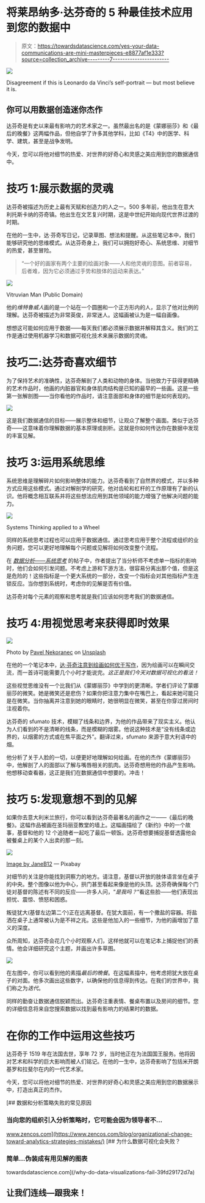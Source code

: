 # 将莱昂纳多·达芬奇的 5 种最佳技术应用到您的数据中

> 原文：<https://towardsdatascience.com/yes-your-data-communications-are-mini-masterpieces-e8877af1e333?source=collection_archive---------7----------------------->

![](img/83a44f32d87356031079b133e87c2c2d.png)

Disagreement if this is Leonardo da Vinci’s self-portrait — but most believe it is.

## 你可以用数据创造迷你杰作

达芬奇是有史以来最有影响力的艺术家之一。虽然最出名的是《蒙娜丽莎》和《最后的晚餐》这两幅作品，但他自学了许多其他学科，比如《T4》中的医学、科学、建筑，甚至是战争发明。

今天，您可以将他对细节的热爱、对世界的好奇心和灵感之美应用到您的数据通信中。

# 技巧 1:展示数据的灵魂

达芬奇被描述为历史上最有天赋和创造力的人之一。500 多年前，他出生在意大利托斯卡纳的芬奇镇。他出生在文艺复兴时期，这是中世纪开始向现代世界过渡的时期。

在他的一生中，达·芬奇写日记，记录草图、想法和提醒。从这些笔记本中，我们能够研究他的思维模式。从达芬奇身上，我们可以拥抱好奇心、系统思维、对细节的热爱，甚至冒险。

> “一个好的画家有两个主要的绘画对象——人和他灵魂的意图。前者容易，后者难，因为它必须通过手势和肢体的运动来表达。”

![](img/8fc646b93090bf216709a1691b5fcbda.png)

Vitruvian Man (Public Domain)

他的*维特鲁威人*画的是一个站在一个圆圈和一个正方形内的人，显示了他对比例的理解。达芬奇被描述为非常英俊，非常迷人。这幅画被认为是一幅自画像。

想想这可能如何应用于数据——每天我们都必须展示数据并解释其含义。我们的工作是通过使用机器学习和数据可视化技术来展示数据的灵魂。

# 技巧二:达芬奇喜欢细节

为了保持艺术的准确性，达芬奇解剖了人类和动物的身体。当他致力于获得更精确的艺术作品时，他画的内脏器官和身体肌肉结构是已知的最早的一些画。这是一些第一张解剖图——当你看他的作品时，请注意面部和身体的细节是如何表现的。

![](img/ef611c0a5a408d4329481658769cdbf4.png)

这是我们数据通信的目标——展示整体和细节，让观众了解整个画面。类似于达芬奇——这意味着你理解数据的基本原理或剖析。这就是你如何传达你在数据中发现的丰富见解。

# 技巧 3:运用系统思维

系统思维是理解碎片如何影响整体的能力。达芬奇看到了自然界的模式，并以多种方式应用这些模式。通过对解剖学的研究，他对齿轮和杠杆的工作原理有了新的认识。他将概念相互联系并将这些想法应用到其他领域的能力增强了他解决问题的能力。

![](img/19ebf88789d393fc9f729055cc433266.png)

Systems Thinking applied to a Wheel

同样的系统思考过程也可以应用于数据通信。通过思考应用于整个流程或组织的业务问题，您可以更好地理解每个问题或见解将如何改变整个流程。

在 [*数据分析——系统思考*](https://infocus.dellemc.com/frank_coleman/data-analytics-systems-thinking/) 的帖子中，作者提出了当分析师不考虑单一指标的影响时，他们会如何引发问题。不考虑上游和下游方法，很容易分离出那个值，但是这是危险的！这些指标是一个更大系统的一部分，改变一个指标会对其他指标产生连锁反应。当你想到系统时，考虑你的见解是否有价值。

达芬奇对每个元素的观察和思考就是我们应该如何思考我们的数据通信。

# 技巧 4:用视觉思考来获得即时效果

![](img/4903e453c2f5b0b7e5a29842733787f1.png)

Photo by [Pavel Nekoranec](https://unsplash.com/@sur_le_misanthrope?utm_source=medium&utm_medium=referral) on [Unsplash](https://unsplash.com?utm_source=medium&utm_medium=referral)

在他的一个笔记本中，[达·芬奇注意到绘画如何优于写作](https://www.theguardian.com/artanddesign/jonathanjonesblog/2011/feb/07/leonardo-da-vinci-art-instant-message)，因为绘画可以在瞬间交流，而一首诗可能需要几个小时才能说完。*这正是我们今天对数据可视化的看法！*

这些视觉思维没有一个比我们从《蒙娜丽莎》中学到的更清晰。学者们评论了蒙娜丽莎的微笑。她是微笑还是悲伤？如果你把注意力集中在嘴巴上，看起来她可能只是在微笑。当你抽离并注意到她的眼睛时，她很明显在微笑，甚至在你穿过房间时注视着你。

达芬奇的 sfumato 技术，模糊了线条和边界，为他的作品带来了现实主义。他认为人们看到的不是清晰的线条，而是模糊的烟雾。他说这种技术是“没有线条或边界的，以烟雾的方式或在焦平面之外”。翻译过来，sfumato 来源于意大利语中的烟。

他分析了关于人脸的一切，以便更好地理解如何绘画。在他的杰作《蒙娜丽莎》中，他解剖了人的面部以了解与嘴唇相关的肌肉。达芬奇想用他的作品产生影响。他想移动查看器，这正是我们在数据通信中想要的。冲击！

# 技巧 5:发现意想不到的见解

如果你去意大利米兰旅行，你可以看到达芬奇最著名的画作之一——《最后的晚餐》。这幅作品被画在圣玛丽亚教堂的墙上。这幅画描绘了《新约》中的一个故事，基督和他的 12 个追随者一起吃了最后一顿饭。达芬奇想要捕捉基督透露他会被餐桌上的某个人出卖的那一刻。

![](img/46bfbdbb827fae439ff9774d58e51b72.png)

[Image by JaneB12](https://pixabay.com/users/janeb13-725943/) — Pixabay

对细节的关注是你能找到洞察力的地方。请注意，基督以开放的肢体语言坐在桌子的中央。整个图像以他为中心，拱门甚至看起来像是他的头顶。达芬奇确保每个门徒对基督的陈述有不同的反应——许多人问，“*是我吗？*“看这些脸——他们表现出担忧、震惊、愤怒和困惑。

叛徒犹大(基督左边第二个)正在远离基督。在犹大面前，有一个撒盐的容器。将盐洒在桌子上通常被认为是不祥之兆。这些是他加入的一些细节，为他的画增加了意义的深度。

众所周知，达芬奇会花几个小时观察人们，这样他就可以在笔记本上捕捉他们的表情。他会详细研究这个主题，并画出许多草图。

![](img/a8775918242fef7bf4e3c634e07d10b5.png)

在左图中，你可以看到他的素描*最后的晚餐*。在这幅素描中，他考虑把犹大放在桌子的对面。他多次画出这些数字，以确保他的信息得到传达。在我们的世界中，我们称之为*迭代*。

同样的勤奋让数据通信脱颖而出。达芬奇注重表情、餐桌布置以及房间的细节。您的详细信息将来自您搜索数据以找到最有影响力的结果时的数据。

# 在你的工作中运用这些技巧

达芬奇于 1519 年在法国去世，享年 72 岁，当时他正在为法国国王服务。他将因对艺术和科学的巨大影响而被人们铭记。在他的一生中，达芬奇影响了包括米开朗基罗和拉斐尔在内的一代艺术家。

今天，您可以将他对细节的热爱、对世界的好奇心和灵感之美应用到您的数据展示中，打造出真正的杰作。

[](https://www.zencos.com/blog/organizational-change-toward-analytics-strategies-mistakes/) [## 数据和分析策略失败的常见原因

### 当向您的组织引入分析策略时，它可能会因为领导者不…

www.zencos.com](https://www.zencos.com/blog/organizational-change-toward-analytics-strategies-mistakes/) [](/why-do-data-visualizations-fail-39fd29172d7a) [## 为什么数据可视化会失败？

### 简单…伪装成有用见解的图表

towardsdatascience.com](/why-do-data-visualizations-fail-39fd29172d7a) 

## 让我们连线—跟我来！